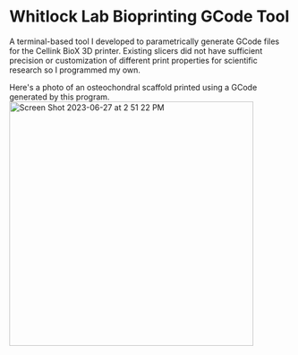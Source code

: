 # Whitlock Lab Bioprinting GCode Tool

A terminal-based tool I developed to parametrically generate GCode files for the Cellink BioX 3D printer. 
Existing slicers did not have sufficient precision or customization of different print properties for scientific
research so I programmed my own.

Here's a photo of an osteochondral scaffold printed using a GCode generated by this program.
<img width="436" alt="Screen Shot 2023-06-27 at 2 51 22 PM" src="https://github.com/cjreplogle/WLBGT/assets/55760419/94401256-36cc-4952-ad03-4579e6501160">
